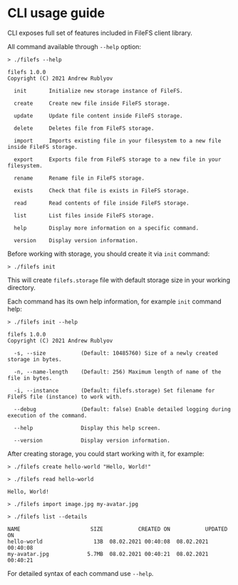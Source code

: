 # CLI usage guide

CLI exposes full set of features included in FileFS client library.

All command available through `--help` option:

```
> ./filefs --help

filefs 1.0.0
Copyright (C) 2021 Andrew Rublyov

  init       Initialize new storage instance of FileFS.

  create     Create new file inside FileFS storage.

  update     Update file content inside FileFS storage.

  delete     Deletes file from FileFS storage.

  import     Imports existing file in your filesystem to a new file inside FileFS storage.

  export     Exports file from FileFS storage to a new file in your filesystem.

  rename     Rename file in FileFS storage.

  exists     Check that file is exists in FileFS storage.

  read       Read contents of file inside FileFS storage.

  list       List files inside FileFS storage.

  help       Display more information on a specific command.

  version    Display version information.
```

Before working with storage, you should create it via `init` command:

```
> ./filefs init
```
This will create `filefs.storage` file with default storage size in your working directory.

Each command has its own help information, for example `init` command help:

```
> ./filefs init --help

filefs 1.0.0
Copyright (C) 2021 Andrew Rublyov

  -s, --size           (Default: 10485760) Size of a newly created storage in bytes.

  -n, --name-length    (Default: 256) Maximum length of name of the file in bytes.

  -i, --instance       (Default: filefs.storage) Set filename for FileFS file (instance) to work with.

  --debug              (Default: false) Enable detailed logging during execution of the command.

  --help               Display this help screen.

  --version            Display version information.
```

After creating storage, you could start working with it, for example:

```
> ./filefs create hello-world "Hello, World!"

> ./filefs read hello-world

Hello, World!

> ./filefs import image.jpg my-avatar.jpg

> ./filefs list --details

NAME                      SIZE           CREATED ON           UPDATED ON
hello-world                13B  08.02.2021 00:40:08  08.02.2021 00:40:08
my-avatar.jpg            5.7MB  08.02.2021 00:40:21  08.02.2021 00:40:21
```

For detailed syntax of each command use `--help`.
